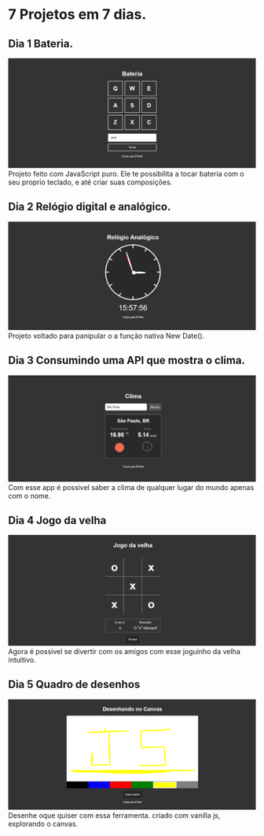 # 7 Projetos em 7 dias.

## Dia 1 Bateria.
![Dashboard](https://github.com/igor-daniel/7-dias-7-projetos/blob/main/Bateria/sounds/Screenshot.png)
Projeto feito com JavaScript puro. Ele te possibilita a tocar bateria com o seu proprio teclado, e até criar suas composições. 

## Dia 2 Relógio digital e analógico.
![Dashboard](https://github.com/igor-daniel/7-dias-7-projetos/blob/main/Relogio/printRelogio.png)
Projeto voltado para panipular o a função nativa New Date(). 

## Dia 3 Consumindo uma API que mostra o clima.
![Dashboard](https://github.com/igor-daniel/7-dias-7-projetos/blob/main/Clima/Screenshot.png)
Com esse app é possivel saber a clima de qualquer lugar do mundo apenas com o nome.

## Dia 4 Jogo da velha
![Dashboard](https://github.com/igor-daniel/7-dias-7-projetos/blob/main/Jogo%20da%20velha/pJogoDaVelha.png)
Agora é possivel se divertir com os amigos com esse joguinho da velha intuitivo.

## Dia 5 Quadro de desenhos
![Dashboard](https://github.com/igor-daniel/7-dias-7-projetos/blob/main/quadro%20de%20desenho/printQuadro.png)
Desenhe oque quiser com essa ferramenta. criado com vanilla js, explorando o canvas.
